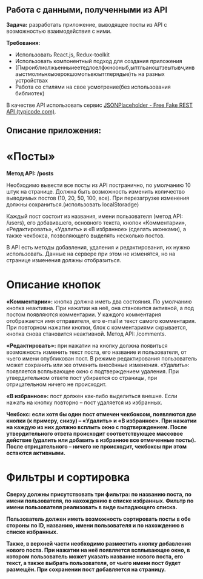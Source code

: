 ## Работа с данными, полученными из API
<b>Задача:</b> разработать приложение, выводящее посты из API с возможностью взаимодействия с
ними.

<b>Требования:</b>

* Использовать React.js, Redux-toolkit
* Использовать компонентный подход для создания приложения
* (Пмроиблиолжьенныиеетедлоелфжнооныб,ыптльаноштзеытывч,инваыстмолиьнхыоерокшомопьвюытглерядые)ть на разных устройствах
* Работа со стилями на свое усмотрение(без использования библиотек)

В качестве API использовать сервис [JSONPlaceholder - Free Fake REST API (typicode.com)](https://jsonplaceholder.typicode.com).

## Описание приложения:

# «Посты»

<b>Метод API: /posts</b>

Необходимо вывести все посты из API постранично, по умолчанию 10 штук на странице. Должна
быть возможность изменить количество выводимых постов (10, 20, 50, 100, все). При перезагрузке
изменения должны сохраниться.(использовать localStoradge)

Каждый пост состоит из названия, имени пользователя (метод API: /users), его добавившего,
основного текста, кнопок «Комментарии», «Редактировать», «Удалить» и «В избранное» (сделать
иконками), а также чекбокса, позволяющего выделять несколько постов.

В API есть методы добавления, удаления и редактирования, их нужно использовать. Данные на
сервере при этом не изменятся, но на странице изменения должны отобразиться.

# Описание кнопок

<b>«Комментарии»:</b> кнопка должна иметь два состояния. По умолчанию кнопка неактивна. При
нажатии на неё, она становится активной, а под постом появляются комментарии. У каждого
комментария отображается имя отправителя, его e-mail и текст самого комментария. При
повторном нажатии кнопки, блок с комментариями скрывается, кнопка снова становится
неактивной. Метод API: /comments.

<b>«Редактировать»:</b> при нажатии на кнопку должна появиться возможность изменить текст поста,
его название и пользователя, от чьего имени опубликован пост. В режиме редактирования
пользователь может сохранить или же отменить внесённые изменения.
«Удалить»: появляется всплывающее окно с подтверждением удаления. При утвердительном
ответе пост убирается со страницы, при отрицательном ничего не происходит.

<b>«В избранное»:</b> пост должен как-либо выделиться внешне. Если нажать на кнопку повторно –
пост удаляется из избранных.

<b>Чекбокс:<b> если хотя бы один пост отмечен чекбоксом, появляются две кнопки (к примеру, снизу)
– «Удалить» и «В избранное». При нажатии на каждую из них должно всплыть окно с
подтверждением. После утвердительного ответа происходит соответствующее массовое действие
(удалить или добавить в избранное все отмеченные посты). После отрицательного – ничего не
происходит, чекбоксы при этом остаются активными.

# Фильтры и сортировка

Сверху должны присутствовать три фильтра: по названию поста, по имени пользователя, по
нахождению в списке избранных. Фильтр по имени пользователя реализовать в виде выпадающего
списка.

Пользователь должен иметь возможность сортировать посты в обе стороны по ID, названию,
имени пользователя и по нахождению в списке избранных.

Также, в верхней части необходимо разместить кнопку добавления нового поста. При нажатии
на неё появляется всплывающее окно, в котором пользователь может указать название нового
поста, его текст, а также выбрать пользователя, от чьего имени пост будет размещён. При
сохранении пост добавляется на страницу.
